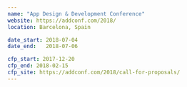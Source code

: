 ```yaml
---
name: "App Design & Development Conference"
website: https://addconf.com/2018/
location: Barcelona, Spain

date_start: 2018-07-04
date_end:   2018-07-06

cfp_start: 2017-12-20
cfp_end: 2018-02-15
cfp_site: https://addconf.com/2018/call-for-proposals/
---
```

